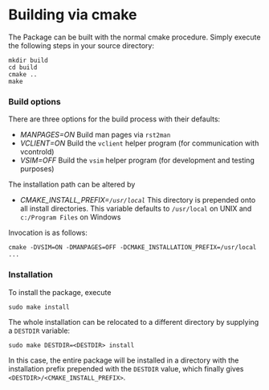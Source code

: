# Building via cmake

The Package can be built with the normal cmake procedure. Simply execute the following steps in your source directory:

```
mkdir build
cd build
cmake ..
make
```

### Build options

There are three options for the build process with their defaults:

* _MANPAGES=ON_ Build man pages via `rst2man`
* _VCLIENT=ON_  Build the `vclient` helper program (for communication with vcontrold)
* _VSIM=OFF_ Build the `vsim` helper program (for development and testing purposes)

The installation path can be altered by
 
 * _CMAKE_INSTALL_PREFIX=`/usr/local`_
   This directory is prepended onto all install directories. This variable defaults to `/usr/local` on UNIX and `c:/Program Files` on Windows

Invocation is as follows:

```
cmake -DVSIM=ON -DMANPAGES=OFF -DCMAKE_INSTALLATION_PREFIX=/usr/local ...
```

### Installation

To install the package, execute
```
sudo make install
```
The whole installation can be relocated to a different directory by supplying a `DESTDIR` variable:
```
sudo make DESTDIR=<DESTDIR> install
```
In this case, the entire package will be installed in a directory with the installation prefix prepended with the `DESTDIR` value, which finally gives `<DESTDIR>/<CMAKE_INSTALL_PREFIX>`.
